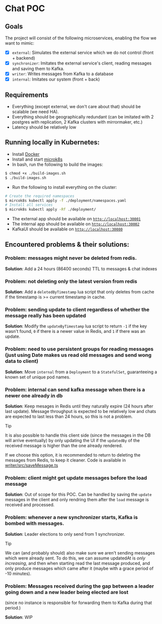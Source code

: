 # Chat POC

## Goals

The project will consist of the following microservices, enabling the flow we want to mimic:

- [x] `external`: Simulates the external service which we do not control (front + backend)
- [x] `synchronizer`: Imitates the external service's client, reading messages and saving them to Kafka.
- [x] `writer`: Writes messages from Kafka to a database
- [x] `internal`: Imitates our system (front + back)

## Requirements

- Everything (except external, we don't care about that) should be scalable (we need HA).
- Everything should be geographically redundant (can be imitated with 2 postgres with replication, 2 Kafka clusters with mirrormaker, etc.)
- Latency should be relatively low

## Running locally in Kubernetes:

- Install [Docker](https://docs.docker.com/get-started/get-docker/)
- Install and start [microk8s](https://microk8s.io/docs/getting-started)
- In bash, run the following to build the images:

```sh
$ chmod +x ./build-images.sh
$ ./build-images.sh
```

- Run the following to install everything on the cluster:

```sh
# Create the required namespaces
$ mircok8s kubectl apply -f ./deployment/namespaces.yaml
# Install all services
$ microk8s kubectl apply -Rf ./deployment/
```

- The external app should be available on [`http://localhost:30001`](http://localhost:30001)
- The internal app should be available on [`http://localhost:30002`](http://localhost:30002)
- KafkaUI should be available on [`http://localhost:30080`](http://localhost:30080)

## Encountered problems & their solutions:

### Problem: messages might never be deleted from redis.

**Solution**: Add a 24 hours (86400 seconds) TTL to messages & chat indexes

### Problem: not deleting only the latest version from redis

**Solution**: Add a `deletedByTimestamp` lua script that only deletes from cache if the timestamp is >= current timestamp in cache.

### Problem: sending update to client regardless of whether the message really has been updated

**Solution**: Modify the `updateByTimestamp` lua script to return `-1` if the key wasn't found, `0` if there is a newer value in Redis, and `1` if there was an update.

### Problem: need to use persistent groups for reading messages (just using Date makes us read old messages and send wong data to client)

**Solution**: Move `internal` from a `Deployment` to a `StatefulSet`, guaranteeing a known set of unique pod names.

### Problem: internal can send kafka message when there is a newer one already in db

**Solution**: Keep mesages in Redis until they naturally expire (24 hours after last update). Message throughput is expected to be relatively low and chats are expected to last less than 24 hours, so this is not a problem.

> [!TIP]
> It is also possible to handle this client side (since the messages in the DB will arrive eventually) by only updating the UI if the `updatedBy` of the received message is higher than the one already rendered.
>
> If we choose this option, it is recommended to return to deleting the messages from Redis, to keep it cleaner. Code is available in [writer/src/saveMessage.ts](writer/src/saveMessage.ts)

### Problem: client might get update messages before the load message

**Solution**: Out of scope for this POC. Can be handled by saving the `update` messages in the client and only rendring them after the `load` message is received and processed.

### Problem: whenever a new synchronizer starts, Kafka is bombed with messages.

**Solution**: Leader elections to only send from 1 synchronizer.

> [!TIP]
> We can (and probably should) also make sure we aren't sending messages which were already sent. To do this, we can
> assume updatedAt is _only increasing_, and then when starting read the
> last message produced, and only produce messages which came after it (maybe with a grace period of -10 minutes).

### Problem: Messages received during the gap between a leader going down and a new leader being elected are lost

(since no instance is responsible for forwarding them to Kafka during that period.)

**Solution**: WIP
